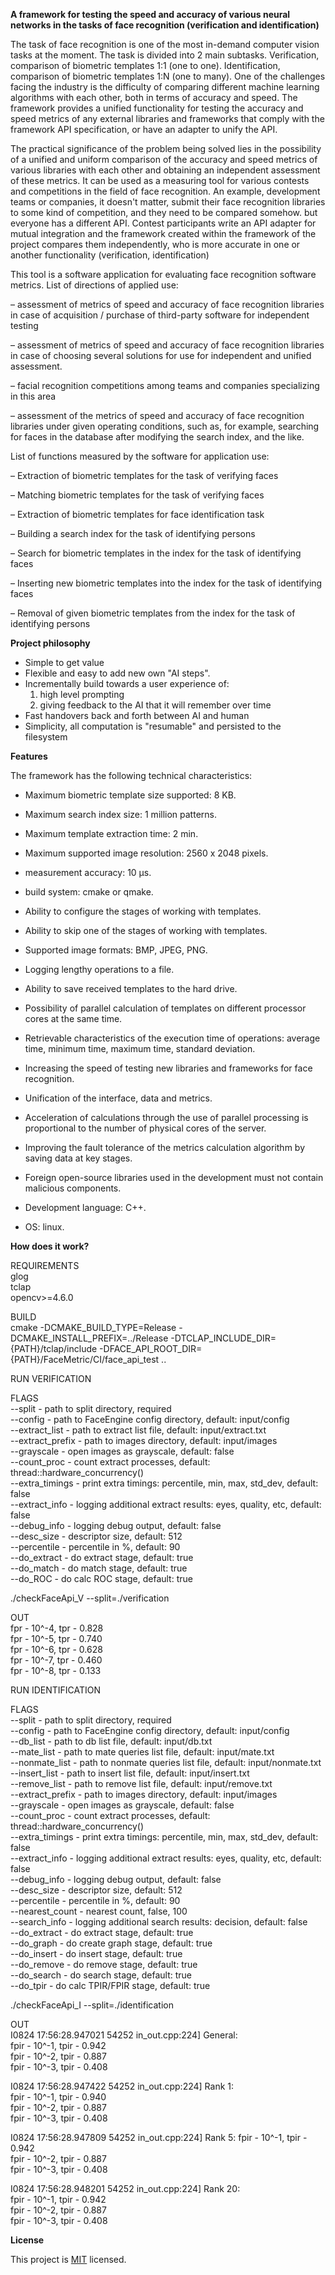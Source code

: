 **A framework for testing the speed and accuracy of various neural networks in the tasks of face recognition (verification and identification)**

The task of face recognition is one of the most in-demand computer vision tasks at the moment. The task is divided into 2 main subtasks. Verification, comparison of biometric templates 1:1 (one to one). Identification, comparison of biometric templates 1:N (one to many). One of the challenges facing the industry is the difficulty of comparing different machine learning algorithms with each other, both in terms of accuracy and speed. The framework provides a unified functionality for testing the accuracy and speed metrics of any external libraries and frameworks that comply with the framework API specification, or have an adapter to unify the API.

The practical significance of the problem being solved lies in the possibility of a unified and uniform comparison of the accuracy and speed metrics of various libraries with each other and obtaining an independent assessment of these metrics. It can be used as a measuring tool for various contests and competitions in the field of face recognition. An example, development teams or companies, it doesn't matter, submit their face recognition libraries to some kind of competition, and they need to be compared somehow. but everyone has a different API. Contest participants write an API adapter for mutual integration and the framework created within the framework of the project compares them independently, who is more accurate in one or another functionality (verification, identification)

This tool is a software application for evaluating face recognition software metrics. List of directions of applied use:

– assessment of metrics of speed and accuracy of face recognition libraries in case of acquisition / purchase of third-party software for independent testing

– assessment of metrics of speed and accuracy of face recognition libraries in case of choosing several solutions for use for independent and unified assessment.

– facial recognition competitions among teams and companies specializing in this area

– assessment of the metrics of speed and accuracy of face recognition libraries under given operating conditions, such as, for example, searching for faces in the database after modifying the search index, and the like.

List of functions measured by the software for application use:

– Extraction of biometric templates for the task of verifying faces

– Matching biometric templates for the task of verifying faces

– Extraction of biometric templates for face identification task

– Building a search index for the task of identifying persons

– Search for biometric templates in the index for the task of identifying faces

– Inserting new biometric templates into the index for the task of identifying faces

– Removal of given biometric templates from the index for the task of identifying persons

**Project philosophy**

- Simple to get value
- Flexible and easy to add new own "AI steps".
- Incrementally build towards a user experience of:
  1. high level prompting
  2. giving feedback to the AI that it will remember over time
- Fast handovers back and forth between AI and human
- Simplicity, all computation is "resumable" and persisted to the filesystem

**Features**

The framework has the following technical characteristics:

- Maximum biometric template size supported: 8 KB.

- Maximum search index size: 1 million patterns.

- Maximum template extraction time: 2 min.

- Maximum supported image resolution: 2560 x 2048 pixels.

- measurement accuracy: 10 μs.

- build system: cmake or qmake.

- Ability to configure the stages of working with templates.

- Ability to skip one of the stages of working with templates.

- Supported image formats: BMP, JPEG, PNG.

- Logging lengthy operations to a file.

- Ability to save received templates to the hard drive.

- Possibility of parallel calculation of templates on different processor cores at the same time.

- Retrievable characteristics of the execution time of operations: average time, minimum time, maximum time, standard deviation.

- Increasing the speed of testing new libraries and frameworks for face recognition.

- Unification of the interface, data and metrics.

- Acceleration of calculations through the use of parallel processing is proportional to the number of physical cores of the server.

- Improving the fault tolerance of the metrics calculation algorithm by saving data at key stages.

- Foreign open-source libraries used in the development must not contain malicious components.

- Development language: C++.

- OS: linux.

**How does it work?**

REQUIREMENTS\
 glog\
 tclap\
 opencv\>=4.6.0

BUILD\
 cmake -DCMAKE\_BUILD\_TYPE=Release -DCMAKE\_INSTALL\_PREFIX=../Release -DTCLAP\_INCLUDE\_DIR={PATH}/tclap/include -DFACE\_API\_ROOT\_DIR={PATH}/FaceMetric/CI/face\_api\_test ..

RUN VERIFICATION

FLAGS\
 --split - path to split directory, required\
 --config - path to FaceEngine config directory, default: input/config\
 --extract\_list - path to extract list file, default: input/extract.txt\
 --extract\_prefix - path to images directory, default: input/images\
 --grayscale - open images as grayscale, default: false\
 --count\_proc - count extract processes, default: thread::hardware\_concurrency()\
 --extra\_timings - print extra timings: percentile, min, max, std\_dev, default: false\
 --extract\_info - logging additional extract results: eyes, quality, etc, default: false\
 --debug\_info - logging debug output, default: false\
 --desc\_size - descriptor size, default: 512\
 --percentile - percentile in %, default: 90\
 --do\_extract - do extract stage, default: true\
 --do\_match - do match stage, default: true\
 --do\_ROC - do calc ROC stage, default: true

./checkFaceApi\_V --split=./verification

OUT\
 fpr - 10^-4, tpr - 0.828\
 fpr - 10^-5, tpr - 0.740\
 fpr - 10^-6, tpr - 0.628\
 fpr - 10^-7, tpr - 0.460\
 fpr - 10^-8, tpr - 0.133

RUN IDENTIFICATION

FLAGS\
 --split - path to split directory, required\
 --config - path to FaceEngine config directory, default: input/config\
 --db\_list - path to db list file, default: input/db.txt\
 --mate\_list - path to mate queries list file, default: input/mate.txt\
 --nonmate\_list - path to nonmate queries list file, default: input/nonmate.txt\
 --insert\_list - path to insert list file, default: input/insert.txt\
 --remove\_list - path to remove list file, default: input/remove.txt\
 --extract\_prefix - path to images directory, default: input/images\
 --grayscale - open images as grayscale, default: false\
 --count\_proc - count extract processes, default: thread::hardware\_concurrency()\
 --extra\_timings - print extra timings: percentile, min, max, std\_dev, default: false\
 --extract\_info - logging additional extract results: eyes, quality, etc, default: false\
 --debug\_info - logging debug output, default: false\
 --desc\_size - descriptor size, default: 512\
 --percentile - percentile in %, default: 90\
 --nearest\_count - nearest count, false, 100\
 --search\_info - logging additional search results: decision, default: false\
 --do\_extract - do extract stage, default: true\
 --do\_graph - do create graph stage, default: true\
 --do\_insert - do insert stage, default: true\
 --do\_remove - do remove stage, default: true\
 --do\_search - do search stage, default: true\
 --do\_tpir - do calc TPIR/FPIR stage, default: true

./checkFaceApi\_I --split=./identification

OUT\
 I0824 17:56:28.947021 54252 in\_out.cpp:224] General:\
 fpir - 10^-1, tpir - 0.942\
 fpir - 10^-2, tpir - 0.887\
 fpir - 10^-3, tpir - 0.408

I0824 17:56:28.947422 54252 in\_out.cpp:224] Rank 1:\
 fpir - 10^-1, tpir - 0.940\
 fpir - 10^-2, tpir - 0.887\
 fpir - 10^-3, tpir - 0.408

I0824 17:56:28.947809 54252 in\_out.cpp:224] Rank 5:
 fpir - 10^-1, tpir - 0.942\
 fpir - 10^-2, tpir - 0.887\
 fpir - 10^-3, tpir - 0.408

I0824 17:56:28.948201 54252 in\_out.cpp:224] Rank 20:\
 fpir - 10^-1, tpir - 0.942\
 fpir - 10^-2, tpir - 0.887\
 fpir - 10^-3, tpir - 0.408

**License**

This project is [MIT](https://github.com/your_username/your_repository/blob/master/LICENSE) licensed.
